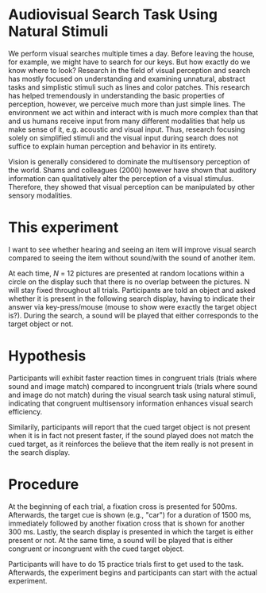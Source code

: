 # Audiovisual Search Task Using Natural Stimuli

We perform visual searches multiple times a day. Before leaving the house, for example, we might have to search for our keys. But how exactly do 
we know where to look? Research in the field of visual perception and search has mostly focused on understanding and examining unnatural, abstract 
tasks and simplistic stimuli such as lines and color patches. This research has helped tremendously in understanding the basic properties of perception, 
however, we perceive much more than just simple lines. The environment we act within and interact with is much more complex than that and us humans receive 
input from many different modalities that help us make sense of it, e.g. acoustic and visual input. Thus, research focusing solely on simplified  stimuli and 
the visual input during search does not suffice to explain human perception and behavior in its entirety.

Vision is generally considered to dominate the multisensory perception of the world. Shams and colleagues (2000) however have shown that auditory information can 
qualitatively alter the perception of a visual stimulus. Therefore, they showed that visual perception can be manipulated by other sensory modalities.

 
# This experiment  
I want to see whether hearing and seeing an item will improve visual search compared to seeing the item without sound/with the sound of another item. <p></p>

At each time, <i> N </i> = 12 pictures are presented at random locations within a circle on the display such that there is no overlap between the pictures. 
N will stay fixed throughout all trials. Participants are told an object and asked whether it is present in the following search display, having to indicate their answer via key-press/mouse (mouse to show were exactly the target object is?). During the search, a sound will be played that either corresponds to the target object or not. <p></p>

# Hypothesis
Participants will exhibit faster reaction times in congruent trials (trials where sound and image match) compared to incongruent trials (trials where sound and image do not match) during the visual search task using natural stimuli, indicating that congruent multisensory information enhances visual search efficiency. <p></p>
Similarily, participants will report that the cued target object is not present when it is in fact not present faster, if the sound played does not match the cued target, as it reinforces the believe that the item really is not present in the search display. 

# Procedure
At the beginning of each trial, a fixation cross is presented for 500ms. Afterwards, the target cue is shown (e.g., "car") for a duration of 1500 ms, immediately followed by another fixation cross that is shown for another 300 ms. Lastly, the search display is presented in which the target is either present or not. At the same time, a sound will be played that is either
congruent or incongruent with the cued target object. <p></p>

Participants will have to do 15 practice trials first to get used to the task. Afterwards, the experiment begins and participants can start with the actual experiment.
